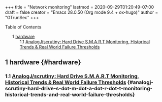 +++
title = "Network monitoring"
lastmod = 2020-09-29T01:20:49-07:00
draft = false
creator = "Emacs 28.0.50 (Org mode 9.4 + ox-hugo)"
author = "GTrunSec"
+++

<style>
  .ox-hugo-toc ul {
    list-style: none;
  }
</style>
<div class="ox-hugo-toc toc">
<div></div>

<div class="heading">Table of Contents</div>

- <span class="section-num">1</span> [hardware](#hardware)
    - <span class="section-num">1.1</span> [AnalogJ/scrutiny: Hard Drive S.M.A.R.T Monitoring, Historical Trends & Real World Failure Thresholds](#analogj-scrutiny-hard-drive-s-dot-m-dot-a-dot-r-dot-t-monitoring-historical-trends-and-real-world-failure-thresholds)

</div>
<!--endtoc-->



## <span class="section-num">1</span> hardware {#hardware}


### <span class="section-num">1.1</span> [AnalogJ/scrutiny: Hard Drive S.M.A.R.T Monitoring, Historical Trends & Real World Failure Thresholds](https://github.com/AnalogJ/scrutiny) {#analogj-scrutiny-hard-drive-s-dot-m-dot-a-dot-r-dot-t-monitoring-historical-trends-and-real-world-failure-thresholds}
